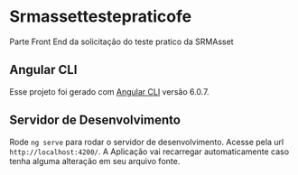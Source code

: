 # Srmassettestepraticofe

Parte Front End da solicitação do teste pratico da SRMAsset

## Angular CLI

Esse projeto foi gerado com  [Angular CLI](https://github.com/angular/angular-cli) versão 6.0.7.

## Servidor de Desenvolvimento

Rode `ng serve` para rodar o servidor de desenvolvimento. 
Acesse pela url `http://localhost:4200/`. A Aplicação vai recarregar automaticamente caso tenha alguma alteração em seu arquivo fonte.